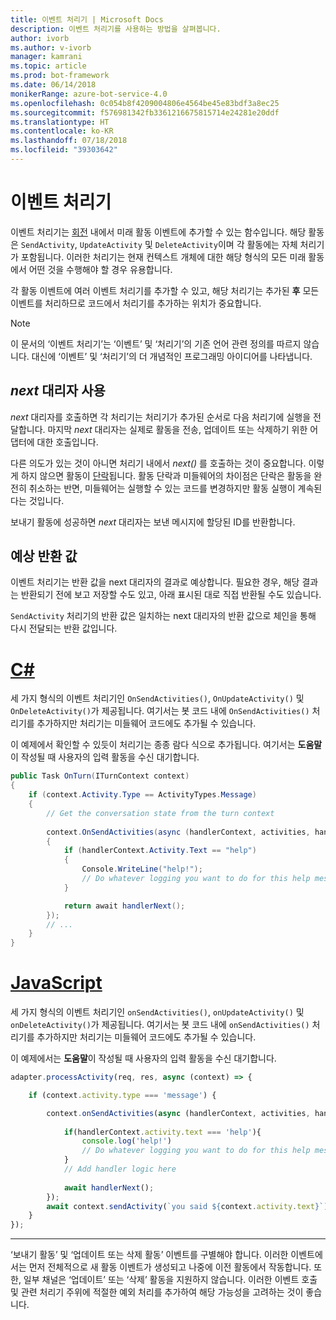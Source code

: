 ```yaml
---
title: 이벤트 처리기 | Microsoft Docs
description: 이벤트 처리기를 사용하는 방법을 살펴봅니다.
author: ivorb
ms.author: v-ivorb
manager: kamrani
ms.topic: article
ms.prod: bot-framework
ms.date: 06/14/2018
monikerRange: azure-bot-service-4.0
ms.openlocfilehash: 0c054b8f4209004806e4564be45e83bdf3a8ec25
ms.sourcegitcommit: f576981342fb3361216675815714e24281e20ddf
ms.translationtype: HT
ms.contentlocale: ko-KR
ms.lasthandoff: 07/18/2018
ms.locfileid: "39303642"
---
```

# <a name="event-handlers"></a>이벤트 처리기

이벤트 처리기는 [회전](bot-builder-basics.md#defining-a-turn) 내에서 미래 활동 이벤트에 추가할 수 있는 함수입니다. 해당 활동은 `SendActivity`, `UpdateActivity` 및 `DeleteActivity`이며 각 활동에는 자체 처리기가 포함됩니다. 이러한 처리기는 현재 컨텍스트 개체에 대한 해당 형식의 모든 미래 활동에서 어떤 것을 수행해야 할 경우 유용합니다.

각 활동 이벤트에 여러 이벤트 처리기를 추가할 수 있고, 해당 처리기는 추가된 **후** 모든 이벤트를 처리하므로 코드에서 처리기를 추가하는 위치가 중요합니다.

> [!NOTE]
> 이 문서의 ‘이벤트 처리기’는 ‘이벤트’ 및 ‘처리기’의 기존 언어 관련 정의를 따르지 않습니다. 대신에 ‘이벤트’ 및 ‘처리기’의 더 개념적인 프로그래밍 아이디어를 나타냅니다.

## <a name="using-the-next-delegate"></a>*next* 대리자 사용

*next* 대리자를 호출하면 각 처리기는 처리기가 추가된 순서로 다음 처리기에 실행을 전달합니다. 마지막 *next* 대리자는 실제로 활동을 전송, 업데이트 또는 삭제하기 위한 어댑터에 대한 호출입니다.

다른 의도가 있는 것이 아니면 처리기 내에서 *next()* 를 호출하는 것이 중요합니다. 이렇게 하지 않으면 활동이 [단락](bot-builder-create-middleware.md#short-circuit-routing)됩니다. 활동 단락과 미들웨어의 차이점은 단락은 활동을 완전히 취소하는 반면, 미들웨어는 실행할 수 있는 코드를 변경하지만 활동 실행이 계속된다는 것입니다.

보내기 활동에 성공하면 *next* 대리자는 보낸 메시지에 할당된 ID를 반환합니다.

## <a name="expected-return-value"></a>예상 반환 값

이벤트 처리기는 반환 값을 next 대리자의 결과로 예상합니다. 필요한 경우, 해당 결과는 반환되기 전에 보고 저장할 수도 있고, 아래 표시된 대로 직접 반환될 수도 있습니다.

`SendActivity` 처리기의 반환 값은 일치하는 next 대리자의 반환 값으로 체인을 통해 다시 전달되는 반환 값입니다.

# <a name="ctabcseventhandler"></a>[C#](#tab/cseventhandler)

세 가지 형식의 이벤트 처리기인 `OnSendActivities()`, `OnUpdateActivity()` 및 `OnDeleteActivity()`가 제공됩니다. 여기서는 봇 코드 내에 `OnSendActivities()` 처리기를 추가하지만 처리기는 미들웨어 코드에도 추가될 수 있습니다.

이 예제에서 확인할 수 있듯이 처리기는 종종 람다 식으로 추가됩니다. 여기서는 **도움말**이 작성될 때 사용자의 입력 활동을 수신 대기합니다.

```cs
public Task OnTurn(ITurnContext context)
{
    if (context.Activity.Type == ActivityTypes.Message)
    {
        // Get the conversation state from the turn context
        
        context.OnSendActivities(async (handlerContext, activities, handlerNext) =>
        {
            if (handlerContext.Activity.Text == "help")
            {
                Console.WriteLine("help!");
                // Do whatever logging you want to do for this help message
            }

            return await handlerNext();
        });
        // ...
    }
}
```

# <a name="javascripttabjseventhandler"></a>[JavaScript](#tab/jseventhandler)

세 가지 형식의 이벤트 처리기인 `onSendActivities()`, `onUpdateActivity()` 및 `onDeleteActivity()`가 제공됩니다. 여기서는 봇 코드 내에 `onSendActivities()` 처리기를 추가하지만 처리기는 미들웨어 코드에도 추가될 수 있습니다.

이 예제에서는 **도움말**이 작성될 때 사용자의 입력 활동을 수신 대기합니다.

```js
adapter.processActivity(req, res, async (context) => {

    if (context.activity.type === 'message') {

        context.onSendActivities(async (handlerContext, activities, handlerNext) => { 
            
            if(handlerContext.activity.text === 'help'){
                console.log('help!')
                // Do whatever logging you want to do for this help message
            }
            // Add handler logic here
        
            await handlerNext(); 
        });
        await context.sendActivity(`you said ${context.activity.text}`);
    }
});
```

---

‘보내기 활동’ 및 ‘업데이트 또는 삭제 활동’ 이벤트를 구별해야 합니다. 이러한 이벤트에서는 먼저 전체적으로 새 활동 이벤트가 생성되고 나중에 이전 활동에서 작동합니다. 또한, 일부 채널은 ‘업데이트’ 또는 ‘삭제’ 활동을 지원하지 않습니다. 이러한 이벤트 호출 및 관련 처리기 주위에 적절한 예외 처리를 추가하여 해당 가능성을 고려하는 것이 좋습니다.


